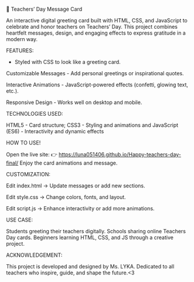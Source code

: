 🎉 Teachers’ Day Message Card

An interactive digital greeting card built with HTML, CSS, and JavaScript to celebrate and honor teachers on Teachers’ Day. This project combines heartfelt messages, design, and engaging effects to express gratitude in a modern way.


FEATURES:

 - Styled with CSS to look like a greeting card.

Customizable Messages - Add personal greetings or inspirational quotes.

Interactive Animations - JavaScript-powered effects (confetti, glowing text, etc.).

Responsive Design - Works well on desktop and mobile.


TECHNOLOGIES USED:

HTML5 - Card structure; CSS3 - Styling and animations and JavaScript (ES6) - Interactivity and dynamic effects


HOW TO USE!

Open the live site:
👉 https://luna051406.github.io/Happy-teachers-day-final/
Enjoy the card animations and message.


CUSTOMIZATION:

Edit index.html → Update messages or add new sections.

Edit style.css → Change colors, fonts, and layout.

Edit script.js → Enhance interactivity or add more animations.

USE CASE:

Students greeting their teachers digitally.
Schools sharing online Teachers Day cards.
Beginners learning HTML, CSS, and JS through a creative project.

ACKNOWLEDGEMENT:

This project is developed and designed by Ms. LYKA.
Dedicated to all teachers who inspire, guide, and shape the future.<3
